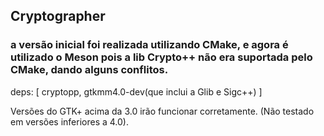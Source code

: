## Cryptographer

### a versão inicial foi realizada utilizando CMake, e agora é utilizado o Meson pois a lib Crypto++ não era suportada pelo CMake, dando alguns conflitos.


deps: [ cryptopp, gtkmm4.0-dev(que inclui a Glib e Sigc++) ] <br>

Versões do GTK+ acima da 3.0 irão funcionar corretamente. (Não testado em versões inferiores a 4.0).

